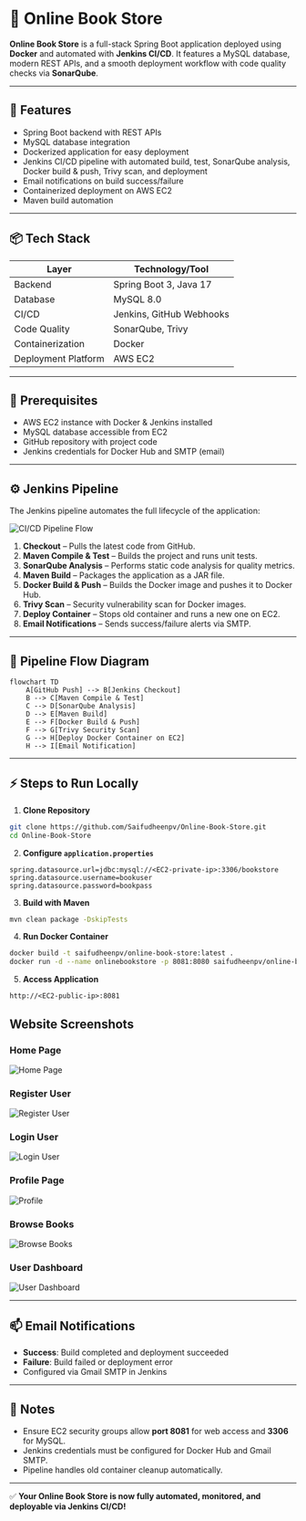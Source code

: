 # 🛒 Online Book Store

**Online Book Store** is a full-stack Spring Boot application deployed using **Docker** and automated with **Jenkins CI/CD**.
It features a MySQL database, modern REST APIs, and a smooth deployment workflow with code quality checks via **SonarQube**.

---

## 🚀 Features

* Spring Boot backend with REST APIs
* MySQL database integration
* Dockerized application for easy deployment
* Jenkins CI/CD pipeline with automated build, test, SonarQube analysis, Docker build & push, Trivy scan, and deployment
* Email notifications on build success/failure
* Containerized deployment on AWS EC2
* Maven build automation

---

## 📦 Tech Stack

| Layer               | Technology/Tool          |
| ------------------- | ------------------------ |
| Backend             | Spring Boot 3, Java 17   |
| Database            | MySQL 8.0                |
| CI/CD               | Jenkins, GitHub Webhooks |
| Code Quality        | SonarQube, Trivy         |
| Containerization    | Docker                   |
| Deployment Platform | AWS EC2                  |

---

## 🔧 Prerequisites

* AWS EC2 instance with Docker & Jenkins installed
* MySQL database accessible from EC2
* GitHub repository with project code
* Jenkins credentials for Docker Hub and SMTP (email)

---

## ⚙️ Jenkins Pipeline

The Jenkins pipeline automates the full lifecycle of the application:

![CI/CD Pipeline Flow](assets/New.png)

1. **Checkout** – Pulls the latest code from GitHub.
2. **Maven Compile & Test** – Builds the project and runs unit tests.
3. **SonarQube Analysis** – Performs static code analysis for quality metrics.
4. **Maven Build** – Packages the application as a JAR file.
5. **Docker Build & Push** – Builds the Docker image and pushes it to Docker Hub.
6. **Trivy Scan** – Security vulnerability scan for Docker images.
7. **Deploy Container** – Stops old container and runs a new one on EC2.
8. **Email Notifications** – Sends success/failure alerts via SMTP.

---

## 📝 Pipeline Flow Diagram

```mermaid
flowchart TD
    A[GitHub Push] --> B[Jenkins Checkout]
    B --> C[Maven Compile & Test]
    C --> D[SonarQube Analysis]
    D --> E[Maven Build]
    E --> F[Docker Build & Push]
    F --> G[Trivy Security Scan]
    G --> H[Deploy Docker Container on EC2]
    H --> I[Email Notification]
```

---

## ⚡ Steps to Run Locally

1. **Clone Repository**

```bash
git clone https://github.com/Saifudheenpv/Online-Book-Store.git
cd Online-Book-Store
```

2. **Configure `application.properties`**

```properties
spring.datasource.url=jdbc:mysql://<EC2-private-ip>:3306/bookstore
spring.datasource.username=bookuser
spring.datasource.password=bookpass
```

3. **Build with Maven**

```bash
mvn clean package -DskipTests
```

4. **Run Docker Container**

```bash
docker build -t saifudheenpv/online-book-store:latest .
docker run -d --name onlinebookstore -p 8081:8080 saifudheenpv/online-book-store:latest
```

5. **Access Application**

```
http://<EC2-public-ip>:8081
```
## Website Screenshots

### Home Page
![Home Page](assets/home.png)

### Register User
![Register User](assets/register.png)

### Login User
![Login User](assets/login.png)

### Profile Page
![Profile](assets/user.png)

### Browse Books
![Browse Books](assets/books.png)

### User Dashboard
![User Dashboard](assets/userdashboard.png)

---

## 📫 Email Notifications

* **Success**: Build completed and deployment succeeded
* **Failure**: Build failed or deployment error
* Configured via Gmail SMTP in Jenkins

---

## 📌 Notes

* Ensure EC2 security groups allow **port 8081** for web access and **3306** for MySQL.
* Jenkins credentials must be configured for Docker Hub and Gmail SMTP.
* Pipeline handles old container cleanup automatically.

---

✅ **Your Online Book Store is now fully automated, monitored, and deployable via Jenkins CI/CD!**
